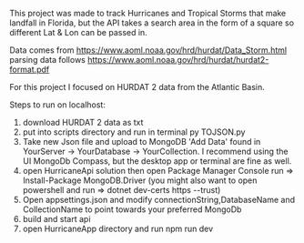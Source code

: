 This project was made to track Hurricanes and Tropical Storms that make landfall in Florida, but the API takes a search area in the form of a square so different Lat & Lon can be passed in. 

Data comes from https://www.aoml.noaa.gov/hrd/hurdat/Data_Storm.html
parsing data follows https://www.aoml.noaa.gov/hrd/hurdat/hurdat2-format.pdf

For this project I focused on HURDAT 2 data from the Atlantic Basin.


Steps to run on localhost:
1) download HURDAT 2 data as txt
2) put into scripts directory and run in terminal py TOJSON.py
3) Take new Json file and upload to MongoDB 'Add Data' found in YourServer -> YourDatabase -> YourCollection. I recommend using the UI MongoDb Compass, but the desktop app or terminal are fine as well. 
4) open HurricaneApi solution then open Package Manager Console run => Install-Package MongoDB.Driver (you might also want to open powershell and run => dotnet dev-certs https --trust)
5) Open appsettings.json and modify connectionString,DatabaseName and CollectionName to point towards your preferred MongoDb
6) build and start api
7) open HurricaneApp directory and run npm run dev

